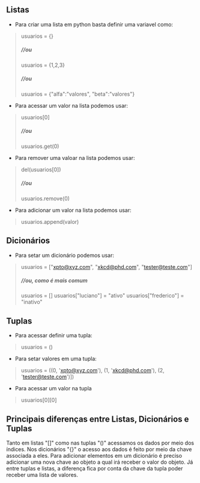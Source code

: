 

## Listas
- Para criar uma lista em python basta definir uma variavel como:
> usuarios = {}
> ##### //ou
> usuarios = {1,2,3}
> ##### //ou
> usuarios = {"alfa":"valores", "beta":"valores"}
- Para acessar um valor na lista podemos usar:
> usuarios[0] 
> ##### //ou
> usuarios.get(0)
- Para remover uma valoar na lista podemos usar:
> del(usuarios[0])
> ##### //ou
> usuarios.remove(0)
- Para adicionar um valor na lista podemos usar:
> usuarios.append(valor)

## Dicionários
 - Para setar um dicionário podemos usar:
> usuarios  = ["xpto@xyz.com", "xkcd@phd.com", "tester@teste.com"]
> ##### //ou, como é mais comum
> usuarios = []
> usuarios["luciano"] = "ativo"
> usuarios["frederico"] = "inativo"

## Tuplas
- Para acessar definir uma tupla:
> usuarios = ()
- Para setar valores em uma tupla:
> usuarios = ((0, 'xpto@xyz.com'), (1, 'xkcd@phd.com'), (2, 'tester@teste.com')])
- Para acessar um valor na tupla
> usuarios[0][0]

## Principais diferenças entre Listas, Dicionários e Tuplas
Tanto em listas "[]" como nas tuplas "()" acessamos os dados por meio dos índices. 
Nos dicionários "{}" o acesso aos dados é feito por meio da chave associada a eles.
Para adicionar elementos em um dicionário é preciso adicionar uma nova chave ao objeto a qual irá receber o valor do objeto.
Já entre tuplas e listas, a diferença fica por conta da chave da tupla poder receber uma lista de valores.